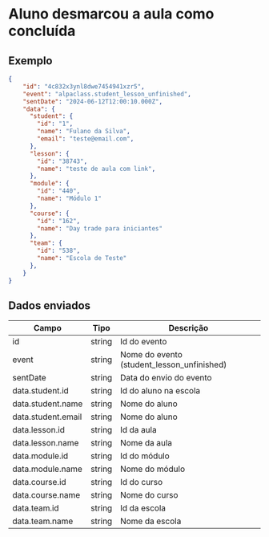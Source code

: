# Aluno desmarcou a aula como concluída

## Exemplo 
```json 
{ 
    "id": "4c832x3ynl8dwe7454941xzr5", 
    "event": "alpaclass.student_lesson_unfinished", 
    "sentDate": "2024-06-12T12:00:10.000Z", 
    "data": { 
      "student": { 
        "id": "1", 
        "name": "Fulano da Silva", 
        "email": "teste@email.com",
      },
      "lesson": {
        "id": "38743",
        "name": "teste de aula com link",
      },
      "module": {
        "id": "440",
        "name": "Módulo 1"
      },
      "course": {
        "id": "162",
        "name": "Day trade para iniciantes"
      },
      "team": {
        "id": "538",
        "name": "Escola de Teste"
      },
    } 
} 
``` 

## Dados enviados 

| Campo                     | Tipo   | Descrição                                         | 
|---------------------------|--------|---------------------------------------------------| 
| id                        | string | Id do evento                                      | 
| event                     | string | Nome do evento (student_lesson_unfinished)        | 
| sentDate                  | string | Data do envio do evento                           |
| data.student.id           | string | Id do aluno na escola                             | 
| data.student.name         | string | Nome do aluno                                     |
| data.student.email        | string | Nome do aluno                                     |
| data.lesson.id            | string | Id da aula                                        | 
| data.lesson.name          | string | Nome da aula                                      | 
| data.module.id            | string | Id do módulo                                      | 
| data.module.name          | string | Nome do módulo                                    | 
| data.course.id            | string | Id do curso                                       | 
| data.course.name          | string | Nome do curso                                     |
| data.team.id              | string | Id da escola                                      | 
| data.team.name            | string | Nome da escola                                    | 

